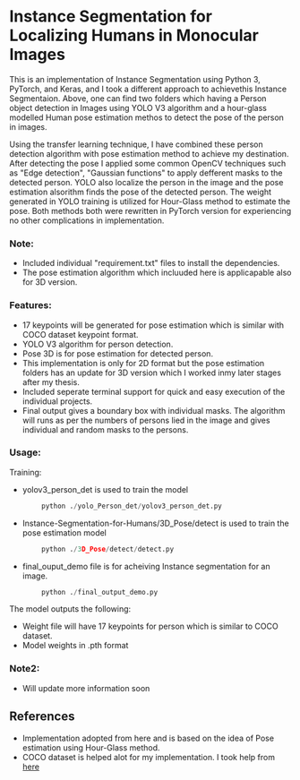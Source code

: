 # Instance Segmentation for Localizing Humans in Monocular Images

This is an implementation of Instance Segmentation using Python 3, PyTorch, and Keras, and I took a different approach to achievethis Instance Segmentaion. Above, one can find two folders which having a Person object detection in Images using YOLO V3 algorithm and a hour-glass modelled Human pose estimation methos to detect the pose of the person in images.

Using the transfer learning technique, I have combined these person detection algorithm with pose estimation method to achieve my destination. After detecting the pose I applied some common OpenCV techniques such as "Edge detection", "Gaussian functions" to apply defferent masks to the detected person.
YOLO also localize the person in the image and the pose estimation alsorithm finds the pose of the detected person. The weight generated in YOLO training is utilized for Hour-Glass method to estimate the pose. Both methods both were rewritten in PyTorch version for experiencing no other complications in implementation. 
 

### Note:
+ Included individual "requirement.txt" files to install the dependencies.
+ The pose estimation algorithm which incluuded here is applicapable also for 3D version.

### Features:
+ 17 keypoints will be generated for pose estimation which is similar with COCO dataset keypoint format.
+ YOLO V3 algorithm for person detection.
+ Pose 3D is for pose estimation for detected person.
+ This implementation is only for 2D format but the pose estimation folders has an update for 3D version which I worked inmy later stages after my thesis.
+ Included seperate terminal support for quick and easy execution of the individual projects.
+ Final output gives a boundary box with individual masks. The algorithm will runs as per the numbers of persons lied in the image and gives individual and random masks to the persons.
### Usage:
Training:
+ yolov3_person_det is used to train the model
```python
        python ./yolo_Person_det/yolov3_person_det.py
```
+ Instance-Segmentation-for-Humans/3D_Pose/detect is used to train the pose estimation model
```python
        python ./3D_Pose/detect/detect.py
```
+ final_ouput_demo file is for acheiving Instance segmentation for an image.
```python
        python ./final_output_demo.py
```

The model outputs the following:
+ Weight file will have 17 keypoints for person which is similar to COCO dataset.
+ Model weights in .pth format

### Note2:
+ Will update more information soon

## References
+ Implementation adopted from here and is based on the idea of Pose estimation using Hour-Glass method.
+ COCO dataset is helped alot for my implementation. I took help from [here](https://www.immersivelimit.com/tutorials/create-coco-annotations-from-scratch)
